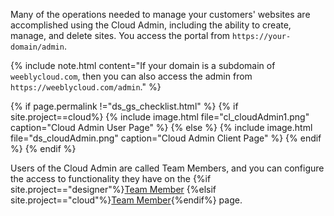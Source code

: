 <!--Cloud Admin-->

Many of the operations needed to manage your customers' websites are accomplished using the <a data-container="body" data-toggle="popover" data-content="{{site.data.glossary.Cloud_Admin}}">Cloud Admin</a>, including the ability to create, manage, and delete sites. You access the portal from `https://your-domain/admin`.

{% include note.html content="If your domain is a subdomain of `weeblycloud.com`, then you can also access the admin from `https://weeblycloud.com/admin`." %}

{% if page.permalink !="ds_gs_checklist.html" %}
{% if site.project==cloud%}
{% include image.html file="cl_cloudAdmin1.png" caption="Cloud Admin User Page" %}
{% else %}
{% include image.html file="ds_cloudAdmin.png" caption="Cloud Admin Client Page" %}
{% endif %}
{% endif %}

Users of the Cloud Admin are called Team Members, and you can configure the access to functionality they have on the {%if site.project=="designer"%}[Team Member](ds_gs_team_members.html) {%elsif site.project=="cloud"%}[Team Member](cl_gs_team_members.html){%endif%} page.
